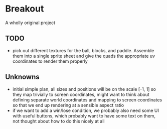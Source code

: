 # Breakout

A wholly original project

## TODO
- pick out different textures for the ball, blocks, and paddle. Assemble them into a single sprite sheet and give the quads the appropriate uv coordinates to render them properly

## Unknowns
- initial simple plan, all sizes and positions will be on the scale [-1, 1] so they map trivially to screen coordinates, might want to think about defining separate world coordinates and mapping to screen coordinates so that we end up rendering at a sensible aspect ratio
- if we want to add a win/lose condition, we probably also need some UI with useful buttons, which probably want to have some text on them, not thought about how to do this nicely at all
